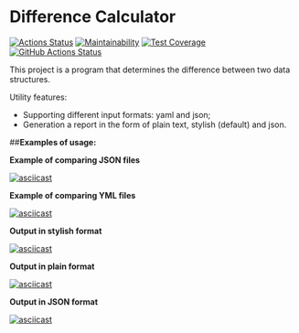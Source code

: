 # **Difference Calculator**
[![Actions Status](https://github.com/fedorovaea18/java-project-71/actions/workflows/hexlet-check.yml/badge.svg)](https://github.com/fedorovaea18/java-project-71/actions)
[![Maintainability](https://api.codeclimate.com/v1/badges/799baa6542d6f91f7791/maintainability)](https://codeclimate.com/github/fedorovaea18/java-project-71/maintainability)
[![Test Coverage](https://api.codeclimate.com/v1/badges/799baa6542d6f91f7791/test_coverage)](https://codeclimate.com/github/fedorovaea18/java-project-71/test_coverage)
[![GitHub Actions Status](https://github.com/fedorovaea18/java-project-71/actions/workflows/main.yml/badge.svg)](https://github.com/fedorovaea18/java-project-71/actions)

This project is a program that determines the difference between two data structures.

Utility features:
- Supporting different input formats: yaml and json;
- Generation a report in the form of plain text, stylish (default) and json.

##**Examples of usage:**

**Example of comparing JSON files**

[![asciicast](https://asciinema.org/a/2QoKdI7dUoOG9Iw0KPHat0TJa.svg)](https://asciinema.org/a/2QoKdI7dUoOG9Iw0KPHat0TJa)

**Example of comparing YML files**

[![asciicast](https://asciinema.org/a/sUcDhFDavRjhl5nibZh33S6sx.svg)](https://asciinema.org/a/sUcDhFDavRjhl5nibZh33S6sx)

**Output in stylish format**

[![asciicast](https://asciinema.org/a/iNG1o4t7yAPQYF4EmASt8QXFY.svg)](https://asciinema.org/a/iNG1o4t7yAPQYF4EmASt8QXFY)

**Output in plain format**

[![asciicast](https://asciinema.org/a/2Xlhu503pJne6pvMLxI38Rn3Q.svg)](https://asciinema.org/a/2Xlhu503pJne6pvMLxI38Rn3Q)

**Output in JSON format**

[![asciicast](https://asciinema.org/a/9NfNVg4N3lOCyDuoqL46YFAIG.svg)](https://asciinema.org/a/9NfNVg4N3lOCyDuoqL46YFAIG)
